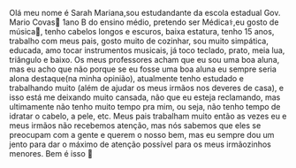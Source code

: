 Olá meu nome é Sarah Mariana,sou estudandante da escola estadual Gov. Mario Covas🏫 1ano B do ensino médio, pretendo ser Médica⚕️,eu gosto de música🎵, tenho cabelos longos e escuros, baixa estatura, tenho 15 anos, trabalho com meus pais, gosto muito de cozinhar, sou muito simpática, educada, amo tocar instrumentos musicais, já toco teclado, prato, meia lua, triângulo e baixo. Os meus professores acham que eu sou uma boa aluna, mas eu acho que não porque se eu fosse uma boa aluna eu sempre seria alona destaque(na minha opinião), atualmente tenho estudado e trabalhando muito (além de ajudar os meus irmãos nos deveres de casa), e isso está me deixando muito cansada, não que eu esteja reclamando, mas ultimamente não tenho muito tempo pra mim, ou seja, não tenho tempo de idratar o cabelo, a pele, etc. Meus pais trabalham muito então as vezes eu e meus irmãos não recebemos atenção, mas nós sabemos que eles se preocupam com a gente e querem o nosso bem, mas eu sempre dou um jento para dar o máximo de atenção possível para os meus irmãozinhos menores. Bem é isso 💙
